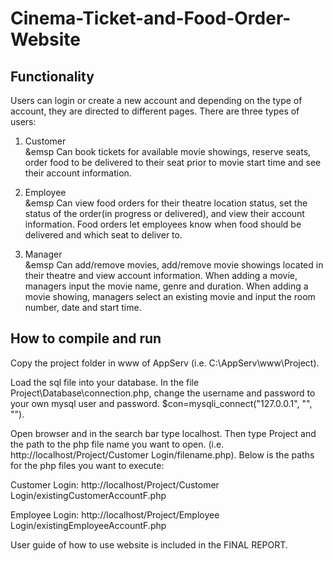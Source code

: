 # Cinema-Ticket-and-Food-Order-Website

## Functionality
Users can login or create a new account and depending on the type of account, they are directed to different pages. There are three types of users: <br />
1. Customer <br />&emsp
   Can book tickets for available movie showings, reserve seats, order food to be delivered to their seat prior to movie start time and see their account information.
   
2. Employee <br />&emsp
    Can view food orders for their theatre location status, set the status of the order(in progress or delivered), and view their account information. Food orders let employees know when food should be delivered and which seat to deliver to.
    
3. Manager <br />&emsp
    Can add/remove movies, add/remove movie showings located in their theatre and view account information. When adding a movie, managers input the movie name, genre and duration. When adding a movie showing, managers select an existing movie and input the room number, date and start time.

## How to compile and run
Copy the project folder in www of AppServ (i.e. C:\AppServ\www\Project).

Load the sql file into your database. In the file Project\Database\connection.php,
change the username and password to your own mysql user and password.
$con=mysqli_connect("127.0.0.1", "<username here>", "<password here>").

Open browser and in the search bar type localhost.
Then type Project and the path to the php file name you want to open. (i.e. http://localhost/Project/Customer Login/filename.php).
Below is the paths for the php files you want to execute:

Customer Login: http://localhost/Project/Customer Login/existingCustomerAccountF.php

Employee Login: http://localhost/Project/Employee Login/existingEmployeeAccountF.php

User guide of how to use website is included in the FINAL REPORT.
